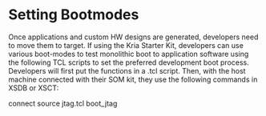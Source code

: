 Setting Bootmodes
=================

Once applications and custom HW designs are generated, developers need to move them to target. If using the Kria Starter Kit, developers can use various boot-modes to test monolithic boot to application software using the following TCL scripts to set the preferred development boot process. Developers will first put the functions in a <boot>.tcl script. Then, with the host machine connected with their SOM kit, they use the following commands in XSDB or XSCT:

connect
source jtag.tcl
boot_jtag

